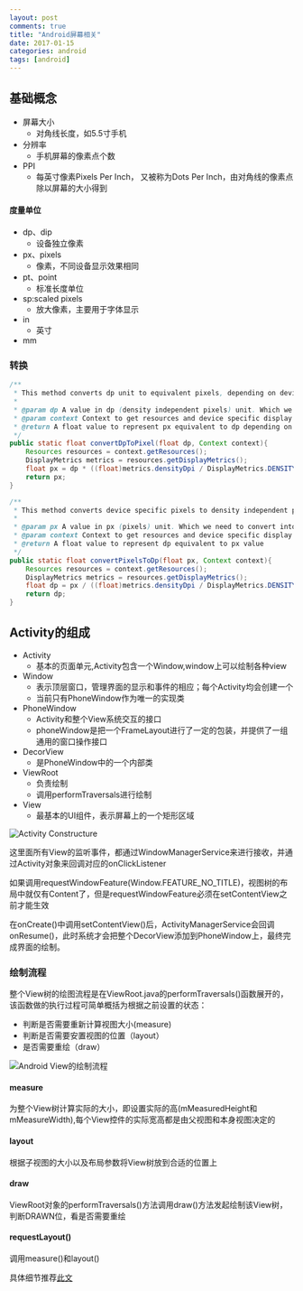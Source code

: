 ```yaml
---
layout: post
comments: true
title: "Android屏幕相关"
date: 2017-01-15
categories: android
tags: [android]
---
```


## 基础概念 ##
- 屏幕大小
  - 对角线长度，如5.5寸手机
- 分辨率
  - 手机屏幕的像素点个数
- PPI
  - 每英寸像素Pixels Per Inch， 又被称为Dots Per Inch，由对角线的像素点除以屏幕的大小得到

#### 度量单位

- dp、dip
  - 设备独立像素
- px、pixels
  - 像素，不同设备显示效果相同
- pt、point
  - 标准长度单位
- sp:scaled pixels
  - 放大像素，主要用于字体显示
- in
  - 英寸
- mm

### 转换

```java
/**
 * This method converts dp unit to equivalent pixels, depending on device density. 
 * 
 * @param dp A value in dp (density independent pixels) unit. Which we need to convert into pixels
 * @param context Context to get resources and device specific display metrics
 * @return A float value to represent px equivalent to dp depending on device density
 */
public static float convertDpToPixel(float dp, Context context){
    Resources resources = context.getResources();
    DisplayMetrics metrics = resources.getDisplayMetrics();
    float px = dp * ((float)metrics.densityDpi / DisplayMetrics.DENSITY_DEFAULT);
    return px;
}

/**
 * This method converts device specific pixels to density independent pixels.
 * 
 * @param px A value in px (pixels) unit. Which we need to convert into db
 * @param context Context to get resources and device specific display metrics
 * @return A float value to represent dp equivalent to px value
 */
public static float convertPixelsToDp(float px, Context context){
    Resources resources = context.getResources();
    DisplayMetrics metrics = resources.getDisplayMetrics();
    float dp = px / ((float)metrics.densityDpi / DisplayMetrics.DENSITY_DEFAULT);
    return dp;
}
```

## Activity的组成 ##
- Activity
  - 基本的页面单元,Activity包含一个Window,window上可以绘制各种view
- Window
  - 表示顶层窗口，管理界面的显示和事件的相应；每个Activity均会创建一个
  - 当前只有PhoneWindow作为唯一的实现类
- PhoneWindow
  - Activity和整个View系统交互的接口
  - phoneWindow是把一个FrameLayout进行了一定的包装，并提供了一组通用的窗口操作接口
- DecorView
  - 是PhoneWindow中的一个内部类
- ViewRoot
  - 负责绘制
  - 调用performTraversals进行绘制
- View
  - 最基本的UI组件，表示屏幕上的一个矩形区域

![Activity Constructure](https://ww3.sinaimg.cn/large/006tKfTcgw1fbsror0352j314w0l077h.jpg)

这里面所有View的监听事件，都通过WindowManagerService来进行接收，并通过Activity对象来回调对应的onClickListener

如果调用requestWindowFeature(Window.FEATURE_NO_TITLE)，视图树的布局中就仅有Content了，但是requestWindowFeature必须在setContentView之前才能生效

在onCreate()中调用setContentView()后，ActivityManagerService会回调onResume()，此时系统才会把整个DecorView添加到PhoneWindow上，最终完成界面的绘制。



### 绘制流程 ###
整个View树的绘图流程是在ViewRoot.java的performTraversals()函数展开的，该函数做的执行过程可简单概括为根据之前设置的状态：


- 判断是否需要重新计算视图大小(measure)
- 判断是否需要安置视图的位置（layout）
- 是否需要重绘（draw）

![Android View的绘制流程](https://ww3.sinaimg.cn/large/006tKfTcgw1fbsror3xtwj314u0bgta6.jpg)

#### measure ####
为整个View树计算实际的大小，即设置实际的高(mMeasuredHeight和mMeasureWidth),每个View控件的实际宽高都是由父视图和本身视图决定的
#### layout ####
根据子视图的大小以及布局参数将View树放到合适的位置上
#### draw ####
ViewRoot对象的performTraversals()方法调用draw()方法发起绘制该View树，判断DRAWN位，看是否需要重绘



#### requestLayout() ####
调用measure()和layout()

具体细节推荐[此文](http://www.jianshu.com/p/060b5f68da79)